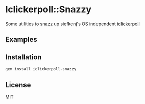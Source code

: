 # Iclickerpoll::Snazzy

Some utilities to snazz up siefkenj's OS independent
[iclickerpoll](https://github.com/siefkenj/iclickerpoll)

## Examples

## Installation

    gem install iclickerpoll-snazzy

## License

MIT
